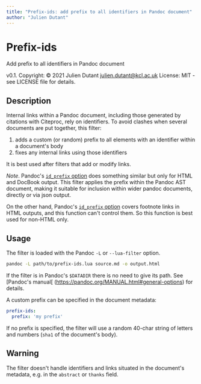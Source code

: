 ```yaml
---
title: "Prefix-ids: add prefix to all identifiers in Pandoc document"
author: "Julien Dutant"
---
```


Prefix-ids
==========

Add prefix to all identifiers in Pandoc document

v0.1. Copyright: © 2021 Julien Dutant <julien.dutant@kcl.ac.uk>
License:  MIT - see LICENSE file for details.

Description
------------

Internal links within a Pandoc document, including those 
generated by citations with Citeproc, rely on identifiers. 
To avoid clashes when several documents are put together,
this filter:

1. adds a custom (or random) prefix to
all elements with an identifier within a document's body
2. fixes any internal links using those identifiers

It is best used after filters that add or modify links. 

*Note*. Pandoc's [`id_prefix` option](https://pandoc.org/MANUAL.html#option--id-prefix)
does something similar but only for HTML and DocBook output. 
This filter applies the prefix within the Pandoc AST
document, making it suitable for inclusion within wider
pandoc documents, directly or via json output.

On the other hand, Pandoc's [`id_prefix` option](https://pandoc.org/MANUAL.html#option--id-prefix) covers footnote links in HTML
outputs, and this function can't control them. So this function
is best used for non-HTML only.

Usage
-----

The filter is loaded with the Pandoc `-L` or `--lua-filter` option. 

```bash 
pandoc -L path/to/prefix-ids.lua source.md -o output.html
```

If the filter is in Pandoc's `$DATADIR` there is no need to give its
path. See [Pandoc's manual[
(https://pandoc.org/MANUAL.html#general-options) for details.

A custom prefix can be specified in the document metadata:

```yaml
prefix-ids:
  prefix: 'my prefix'
```

If no prefix is specified, the filter will use a random 40-char string
of letters and numbers (`sha1` of the document's body).

Warning
-------

The filter doesn't handle identifiers and links situated in the 
document's metadata, e.g. in the `abstract` or `thanks` field.
